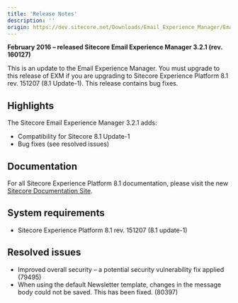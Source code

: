 ```yaml
---
title: 'Release Notes'
description: ''
origin: https://dev.sitecore.net/Downloads/Email_Experience_Manager/Email_Experience_Manager_32/Email_Experience_Manager_32_Update1/Release_Notes
---
```


**February 2016 – released Sitecore Email Experience Manager 3.2.1 (rev. 160127)**

This is an update to the Email Experience Manager. You must upgrade to this release of EXM if you are upgrading to Sitecore Experience Platform 8.1 rev. 151207 (8.1 Update-1). This release contains bug fixes.

## Highlights

The Sitecore Email Experience Manager 3.2.1 adds:

- Compatibility for Sitecore 8.1 Update-1
- Bug fixes (see resolved issues)

## Documentation

For all Sitecore Experience Platform 8.1 documentation, please visit the new [Sitecore Documentation Site](http://doc.sitecore.net).

## System requirements

- Sitecore Experience Platform 8.1 rev. 151207 (8.1 update-1)

## Resolved issues

- Improved overall security – a potential security vulnerability fix applied (79495)
- When using the default Newsletter template, changes in the message body could not be saved. This has been fixed. (80397)

